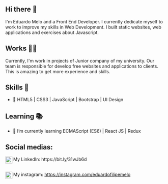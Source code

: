 ## Hi there 👋

I'm Eduardo Melo and a Front End Developer. I currently dedicate myself to work to improve my skills in Web Development. I built static websites, web applications and exercises about Javascript.

## Works :man_technologist:

Currently, I'm work in projects of Junior company of my university. Our team is responsible for develop free websites and applications to clients. This is amazing to get more experience and skills.

## Skills :brain:

- :pushpin: HTML5 | CSS3 | JavaScript | Bootstrap | UI Design

## Learning :books:

- 🌱 I’m currently learning ECMAScript (ES6) | React JS | Redux 

## Social medias:

<img align="left" alt="LinkdeIN" width="22px" src="https://cdn.jsdelivr.net/npm/simple-icons@v3/icons/linkedin.svg" />
My LinkedIn: https://bit.ly/31wJb6d


<br><img align="left" alt="Instagram" width="22px" src="https://cdn.jsdelivr.net/npm/simple-icons@v3/icons/instagram.svg" />
My instagram: https://instagram.com/eduardofilipemelo


<!--
**eduardo1020/eduardo1020** is a ✨ _special_ ✨ repository because its `README.md` (this file) appears on your GitHub profile.

Here are some ideas to get you started:

- 🔭 I’m currently working on ...
- 🌱 I’m currently learning ...
- 👯 I’m looking to collaborate on ...
- 🤔 I’m looking for help with ...
- 💬 Ask me about ...
- 📫 How to reach me: ...
- 😄 Pronouns: ...
- ⚡ Fun fact: ...
-->

